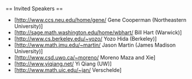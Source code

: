 == Invited Speakers ==

  * [http://www.ccs.neu.edu/home/gene/ Gene Cooperman (Northeastern University)]
  * [http://sage.math.washington.edu/home/wbhart/ Bill Hart (Warwick)]
  * [http://www.cs.berkeley.edu/~yozo/ Yozo Hida (Berkeley)]
  * [http://www.math.jmu.edu/~martin/ Jason Martin (James Madison University)]
  * [http://www.csd.uwo.ca/~moreno/ Moreno Maza and Xie]
  * [http://www.yiqiang.net/ Yi Qiang (UW)]
  * [http://www.math.uic.edu/~jan/ Verschelde]

